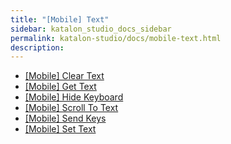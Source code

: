 ```yaml
---
title: "[Mobile] Text" 
sidebar: katalon_studio_docs_sidebar
permalink: katalon-studio/docs/mobile-text.html 
description: 
---
```

*   [\[Mobile\] Clear Text](/display/KD/%5BMobile%5D+Clear+Text)
*   [\[Mobile\] Get Text](/display/KD/%5BMobile%5D+Get+Text)
*   [\[Mobile\] Hide Keyboard](/display/KD/%5BMobile%5D+Hide+Keyboard)
*   [\[Mobile\] Scroll To Text](/display/KD/%5BMobile%5D+Scroll+To+Text)
*   [\[Mobile\] Send Keys](/display/KD/%5BMobile%5D+Send+Keys)
*   [\[Mobile\] Set Text](/display/KD/%5BMobile%5D+Set+Text)